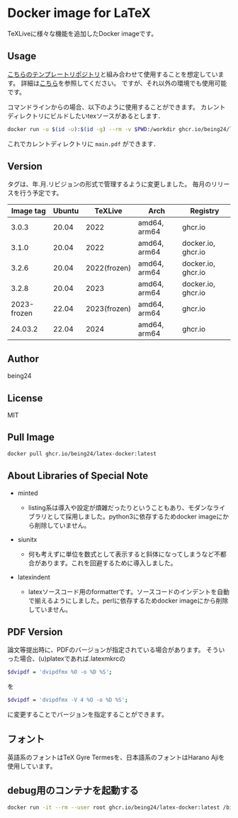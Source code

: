 # Docker image for LaTeX
TeXLiveに様々な機能を追加したDocker imageです。

## Usage

[こちらのテンプレートリポジトリ](https://github.com/being24/latex-template-ja)と組み合わせて使用することを想定しています。
詳細は[こちら](https://zenn.dev/being/articles/how-to-use-my-latex)を参照してください。
ですが、それ以外の環境でも使用可能です。

コマンドラインからの場合、以下のように使用することができます。
カレントディレクトリにビルドしたいtexソースがあるとします．

```bash
docker run -u $(id -u):$(id -g) --rm -v $PWD:/workdir ghcr.io/being24/latex-docker latexmk main.tex
```

これでカレントディレクトリに `main.pdf` ができます．

## Version

タグは、年.月.リビジョンの形式で管理するように変更しました。
毎月のリリースを行う予定です。

| Image tag   | Ubuntu | TeXLive      | Arch         | Registry            |
| ---------   | ------ | -------      | -----------  | ------------------  |
| 3.0.3       | 20.04  | 2022         | amd64, arm64 | ghcr.io             |
| 3.1.0       | 20.04  | 2022         | amd64, arm64 | docker.io, ghcr.io  |
| 3.2.6       | 20.04  | 2022(frozen) | amd64, arm64 | docker.io, ghcr.io  |
| 3.2.8       | 20.04  | 2023         | amd64, arm64 | docker.io, ghcr.io  |
| 2023-frozen | 22.04  | 2023(frozen) | amd64, arm64 | ghcr.io             |
| 24.03.2     | 22.04  | 2024         | amd64, arm64 | ghcr.io             |

## Author

being24

## License

MIT

## Pull Image

```bash
docker pull ghcr.io/being24/latex-docker:latest
```

## About Libraries of Special Note

* minted
  * listing系は導入や設定が煩雑だったりということもあり、モダンなライブラリとして採用しました。python3に依存するためdocker imageにから削除していません。

* siunitx
  * 何も考えずに単位を数式として表示すると斜体になってしまうなど不都合があります。これを回避するために導入しました。

* latexindent
  * latexソースコード用のformatterです。ソースコードのインデントを自動で揃えるようにしました。perlに依存するためdocker imageにから削除していません。

## PDF Version

論文等提出時に、PDFのバージョンが指定されている場合があります。
そういった場合、(u)platexであれば.latexmkrcの

```bash
$dvipdf = 'dvipdfmx %O -o %D %S';
```

を

```bash
$dvipdf = 'dvipdfmx -V 4 %O -o %D %S';
```

に変更することでバージョンを指定することができます。

## フォント
英語系のフォントはTeX Gyre Termesを、日本語系のフォントはHarano Ajiを使用しています。

## debug用のコンテナを起動する

```bash
docker run -it --rm --user root ghcr.io/being24/latex-docker:latest /bin/bash
```
